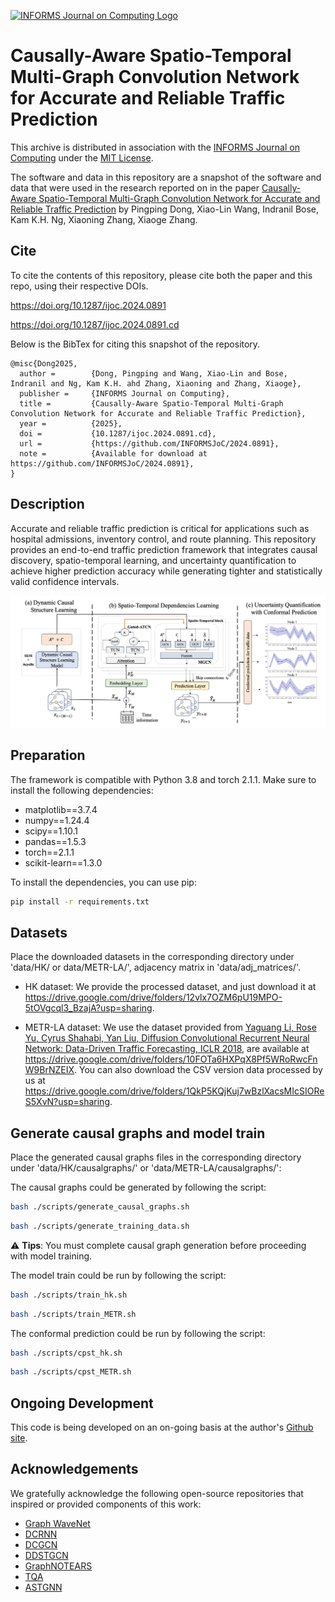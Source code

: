 

[![INFORMS Journal on Computing Logo](https://INFORMSJoC.github.io/logos/INFORMS_Journal_on_Computing_Header.jpg)](https://pubsonline.informs.org/journal/ijoc)

# Causally-Aware Spatio-Temporal Multi-Graph Convolution Network for Accurate and Reliable Traffic Prediction


This archive is distributed in association with the [INFORMS Journal on
Computing](https://pubsonline.informs.org/journal/ijoc) under the [MIT License](LICENSE).

The software and data in this repository are a snapshot of the software and data
that were used in the research reported on in the paper 
[Causally-Aware Spatio-Temporal Multi-Graph Convolution Network for Accurate and Reliable Traffic Prediction](https://doi.org/10.1287/ijoc.2024.0891) by Pingping Dong, Xiao-Lin Wang, Indranil Bose, Kam K.H. Ng, Xiaoning Zhang, Xiaoge Zhang. 


[//]: # (**Important: This code is being developed on an on-going basis at )

[//]: # (https://github.com/tkralphs/JoCTemplate. Please go there if you would like to)

[//]: # (get a more recent version or would like support**)

## Cite

To cite the contents of this repository, please cite both the paper and this repo, using their respective DOIs.

https://doi.org/10.1287/ijoc.2024.0891

https://doi.org/10.1287/ijoc.2024.0891.cd

Below is the BibTex for citing this snapshot of the repository.

```
@misc{Dong2025,
  author =        {Dong, Pingping and Wang, Xiao-Lin and Bose, Indranil and Ng, Kam K.H. ahd Zhang, Xiaoning and Zhang, Xiaoge},
  publisher =     {INFORMS Journal on Computing},
  title =         {Causally-Aware Spatio-Temporal Multi-Graph Convolution Network for Accurate and Reliable Traffic Prediction},
  year =          {2025},
  doi =           {10.1287/ijoc.2024.0891.cd},
  url =           {https://github.com/INFORMSJoC/2024.0891},
  note =          {Available for download at https://github.com/INFORMSJoC/2024.0891},
}  
```

## Description

Accurate and reliable traffic prediction is critical for applications such as hospital admissions, inventory control, and route planning.
This repository provides an end-to-end traffic prediction framework that integrates causal discovery, spatio-temporal learning, and uncertainty quantification to achieve higher prediction accuracy while generating tighter and statistically valid confidence intervals.

![img.png](Framework.png)

## Preparation

The framework is compatible with Python 3.8 and torch 2.1.1. Make sure to install the following dependencies:

- matplotlib==3.7.4
- numpy==1.24.4
- scipy==1.10.1
- pandas==1.5.3
- torch==2.1.1
- scikit-learn==1.3.0

To install the dependencies, you can use pip:

```bash
pip install -r requirements.txt
```

## Datasets
Place the downloaded datasets in the corresponding directory under 'data/HK/ or data/METR-LA/', adjacency matrix in 'data/adj_matrices/'.

- HK dataset: We provide the processed dataset, and just download it at https://drive.google.com/drive/folders/12vlx7OZM6pU19MPO-5tOVgcql3_BzajA?usp=sharing.


- METR-LA dataset: We use the dataset provided from [Yaguang Li, Rose Yu, Cyrus Shahabi, Yan Liu, Diffusion Convolutional Recurrent Neural Network: Data-Driven Traffic Forecasting, ICLR 2018](https://arxiv.org/abs/1707.01926), are available at https://drive.google.com/drive/folders/10FOTa6HXPqX8Pf5WRoRwcFnW9BrNZEIX. 
You can also download the CSV version data processed by us at https://drive.google.com/drive/folders/1QkP5KQjKuj7wBzlXacsMIcSIOReS5XvN?usp=sharing.


## Generate causal graphs and model train



Place the generated causal graphs files  in the corresponding directory under 'data/HK/causalgraphs/' or 'data/METR-LA/causalgraphs/':

 The causal graphs could be generated by following the script:

```bash
bash ./scripts/generate_causal_graphs.sh
```

```bash
bash ./scripts/generate_training_data.sh
```
⚠️ **Tips**: You must complete causal graph generation before proceeding with model training.

The model train could be run by following the script:

```bash
bash ./scripts/train_hk.sh
```
```bash
bash ./scripts/train_METR.sh
```

The conformal prediction could be run by following the script:

```bash
bash ./scripts/cpst_hk.sh
```
```bash
bash ./scripts/cpst_METR.sh
```

## Ongoing Development

This code is being developed on an on-going basis at the author's
[Github site](https://github.com/Dpingping/-CASTMGCN.git).

[//]: # (## Support)

[//]: # ()
[//]: # (For support in using this software, submit an)

[//]: # ([issue]&#40;https://github.com/tkralphs/JoCTemplate/issues/new&#41;.)

## Acknowledgements

We gratefully acknowledge the following open-source repositories that inspired or provided components of this work:

- [Graph WaveNet](https://github.com/nnzhan/Graph-WaveNet)
- [DCRNN](https://github.com/chnsh/DCRNN_PyTorch)
- [DCGCN](https://github.com/MonBG/DCGCN)
- [DDSTGCN](https://github.com/j1o2h3n/DDSTGCN)
- [GraphNOTEARS](https://github.com/googlebaba/GraphNOTEARS)
- [TQA](https://github.com/zlin7/TQA)
- [ASTGNN](https://github.com/guoshnBJTU/ASTGNN)
